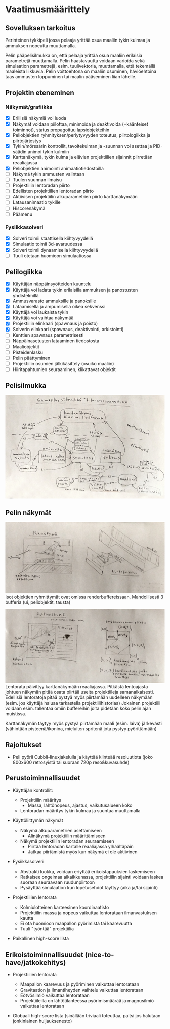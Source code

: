 # Vaatimusmäärittely

## Sovelluksen tarkoitus

Perinteinen tykkipeli jossa pelaaja yrittää osua maaliin tykin kulmaa ja ammuksen nopeutta muuttamalla.

Pelin pääpelisilmukka on, että pelaaja yrittää osua maaliin erilaisia parametrejä muuttamalla. Pelin haastavuutta voidaan varioida sekä simulaation parametrejä, esim. tuulivektoria, muuttamalla, että tekemällä maaleista liikkuvia. Pelin voittoehtona on maaliin osuminen, häviöehtoina taas ammusten loppuminen tai maalin pääseminen liian lähelle.

## Projektin eteneminen

### Näkymät/grafiikka

- [x] Erillisiä näkymiä voi luoda
- [x] Näkymät voidaan piilottaa, minimoida ja deaktivoida (+käänteiset toiminnot), status propagoituu lapsiobjekteihin
- [x] Peliobjektien ryhmityksen/periytyvyyden toteutus, piirtologiikka ja piirtojärjestys
- [x] Tykin/mörssärin kontrollit, tavoitekulman ja -suunnan voi asettaa ja PID-säädin animoi tykin kulmiin
- [x] Karttanäkymä, tykin kulma ja elävien projektiilien sijainnit piirretään reaaliajassa
- [x] Peliobjektien animointi animaatiotiedostoilla
- [ ] Näkymä tykin ammusten valintaan
- [ ] Tuulen suunnan ilmaisu
- [ ] Projektiilin lentoradan piirto
- [ ] Edellisten projektiilien lentoradan piirto
- [ ] Aktiivisen projektiilin alkuparametrien piirto karttanäkymään
- [ ] Latausanimaatio tykille
- [ ] Hiscorenäkymä
- [ ] Päämenu

### Fysiikkasolveri

- [x] Solveri toimii staattisella kiihtyvyydellä
- [x] Simulaatio toimii 3d-avaruudessa
- [x] Solveri toimii dynaamisella kiihtyvyydellä
- [ ] Tuuli otetaan huomioon simulaatiossa

## Pelilogiikka

- [x] Käyttäjän näppäinsyötteiden kuuntelu
- [x] Käyttäjä voi ladata tykin erilaisilla ammuksen ja panostusten yhdistelmillä
- [x] Ammusvarasto ammuksille ja panoksille
- [x] Lataamisella ja ampumisella oikea sekvenssi
- [x] Käyttäjä voi laukaista tykin
- [x] Käyttäjä voi vaihtaa näkymää
- [x] Projektiilin elinkaari (spawnaus ja poisto)
- [x] Solverin elinkaari (spawnaus, deaktivointi, arkistointi)
- [ ] Kenttien spawnaus parametrisesti
- [ ] Näppäinasetusten lataaminen tiedostosta
- [ ] Maaliobjektit
- [ ] Pisteidenlasku
- [ ] Pelin päättyminen
- [ ] Projektiilin osumien jälkikäsittely (osuiko maaliin)
- [ ] Hiiritapahtumien seuraaminen, klikattavat objektit

## Pelisilmukka
![](./assets/gameplayloop.png)

## Pelin näkymät
![](./assets/paanakyma.png)
Isot objektien ryhmittymät ovat omissa renderbuffereissaan. Mahdollisesti 3 bufferia (ui, peliobjektit, tausta)

![](./assets/karttanakyma.png)
Lentorata päivittyy karttanäkymään reaaliajassa. Pitkästä lentoajasta johtuen näkymän pitää osata piirtää useita projektiileja samanaikaisesti. Edellisiä lentoratoja pitää pystyä myös piirtämään uudelleen näkymään (esim. jos käyttäjä haluaa tarkastella projektiilihistoriaa) Jokainen projektiili voidaan esim. tallentaa omiin buffereihin joita pidetään koko pelin ajan muistissa.

Karttanäkymän täytyy myös pystyä piirtämään maali (esim. laiva) järkevästi (vähintään pisteenä/ikonina, mieluiten spritenä jota pystyy pyörittämään)

## Rajoitukset
- Peli pyörii Cubbli-linuxjakelulla ja käyttää kiinteää resoluutiota (joko 800x600 retrosyistä tai suoraan 720p reso&kuvasuhde)

## Perustoiminnallisuudet

- Käyttäjän kontrollit:
    - Projektiilin määritys
        - Massa, lähtönopeus, ajastus, vaikutusalueen koko
    - Lentoradan määritys tykin kulmaa ja suuntaa muuttamalla

- Käyttöliittymän näkymät
    - Näkymä alkuparametrien asettamiseen
        - Alinäkymä projektiilin määrittämiseen
    - Näkymä projektiilin lentoradan seuraamiseen
        - Piirtää lentoradan kartalle reaaliajassa ylhäältäpäin
        - Jatkaa piirtämistä myös kun näkymä ei ole aktiivinen

- Fysiikkasolveri
    - Abstrakti luokka, voidaan eriyttää erikoistapauksien laskemiseen
    - Ratkaisee ongelmaa aikaikkunassa, projektiilin sijainti voidaan laskea suoraan seuraavaan ruudunpiirtoon
    - Pysäyttää simulaation kun lopetusehdot täyttyy (aika ja/tai sijainti)

- Projektiilien lentorata
    - Kolmiulotteinen karteesinen koordinaatisto
    - Projektiilin massa ja nopeus vaikuttaa lentorataan ilmanvastuksen kautta
    - Ei ota huomioon maapallon pyörimistä tai kaarevuutta
    - Tuuli "työntää" projektiilia

- Paikallinen high-score lista

## Erikoistoiminnallisuudet (nice-to-have/jatkokehitys)


- Projektiilien lentorata
    - Maapallon kaarevuus ja pyöriminen vaikuttaa lentorataan
    - Gravitaation ja ilmantiheyden vaihtelu vaikuttaa lentorataan
    - Eötvösilmiö vaikuttaa lentorataan
    - Projektiileilla on lähtötilanteessa pyörimismäärää ja magnusilmiö vaikuttaa lentorataan

- Globaali high-score lista (sinällään triviaali toteuttaa, paitsi jos halutaan jonkinlainen huijauksenesto)